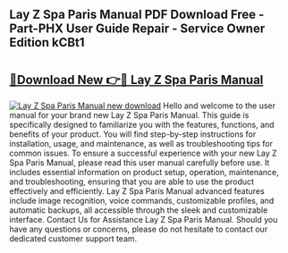 ## Lay Z Spa Paris Manual PDF Download Free - Part-PHX User Guide Repair - Service Owner Edition kCBt1

# <h2><a href="http://cf11097.oget.top/?id=Lay+Z+Spa+Paris+Manual">🔗Download New 👉🔴 Lay Z Spa Paris Manual</a></h2>

[![Lay Z Spa Paris Manual new download](https://i.imgur.com/5g1atiW.png)](http://cf11097.oget.top/?id=Lay+Z+Spa+Paris+Manual)
Hello and welcome to the user manual for your brand new Lay Z Spa Paris Manual. This guide is specifically designed to familiarize you with the features, functions, and benefits of your product. You will find step-by-step instructions for installation, usage, and maintenance, as well as troubleshooting tips for common issues. To ensure a successful experience with your new Lay Z Spa Paris Manual, please read this user manual carefully before use. It includes essential information on product setup, operation, maintenance, and troubleshooting, ensuring that you are able to use the product effectively and efficiently. Lay Z Spa Paris Manual advanced features include image recognition, voice commands, customizable profiles, and automatic backups, all accessible through the sleek and customizable interface. Contact Us for Assistance Lay Z Spa Paris Manual. Should you have any questions or concerns, please do not hesitate to contact our dedicated customer support team.
